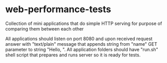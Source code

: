 web-performance-tests
=====================

Collection of mini applications that do simple HTTP serving for purpose of comparing them between each other

All applications should listen on port 8080 and upon received request answer with "text/plain" message that appends string from "name" GET parameter to string "Hello, ".
All application folders should have "run.sh" shell script that prepares and runs server so it is ready for tests.
